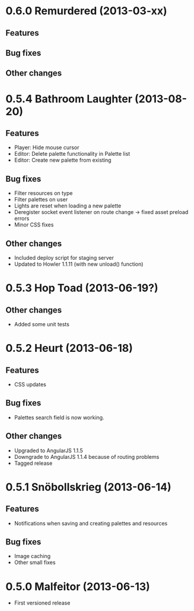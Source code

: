 # 0.6.0 Remurdered (2013-03-xx)

## Features

## Bug fixes

## Other changes


# 0.5.4 Bathroom Laughter (2013-08-20)

## Features

- Player: Hide mouse cursor
- Editor: Delete palette functionality in Palette list
- Editor: Create new palette from existing

## Bug fixes

- Filter resources on type
- Filter palettes on user
- Lights are reset when loading a new palette
- Deregister socket event listener on route change -> fixed asset preload errors
- Minor CSS fixes

## Other changes

- Included deploy script for staging server
- Updated to Howler 1.1.11 (with new unload() function)


# 0.5.3 Hop Toad (2013-06-19?)

## Other changes

- Added some unit tests


# 0.5.2 Heurt (2013-06-18)

## Features

- CSS updates

## Bug fixes

- Palettes search field is now working.

## Other changes

- Upgraded to AngularJS 1.1.5
- Downgrade to AngularJS 1.1.4 because of routing problems
- Tagged release


# 0.5.1 Snöbollskrieg (2013-06-14)

## Features

- Notifications when saving and creating palettes and resources

## Bug fixes

- Image caching
- Other small fixes


# 0.5.0 Malfeitor (2013-06-13)

- First versioned release
